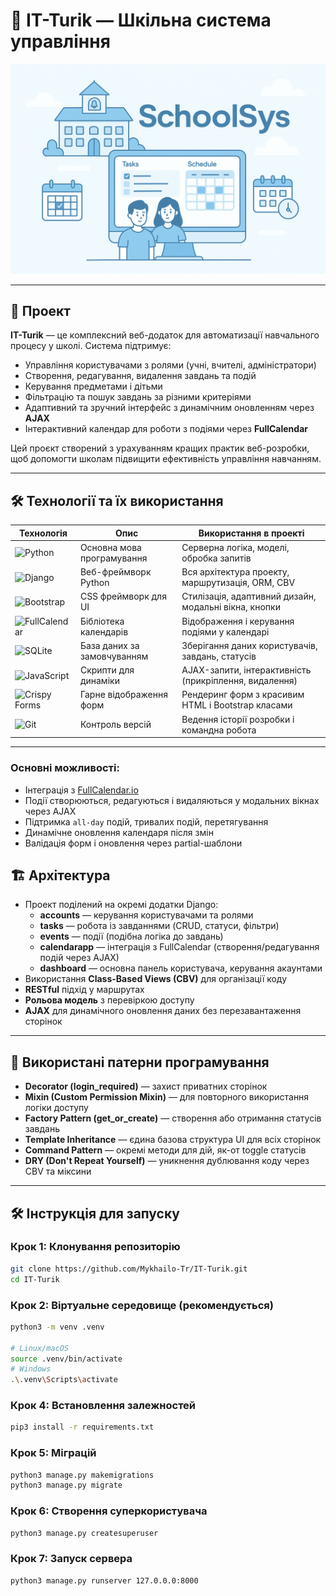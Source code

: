 # 🚀 IT-Turik — Шкільна система управління

![Project Banner](https://github.com/Mykhailo-Tr/IT-Turik/raw/main/banner.png)

---

## 📖 Проект

**IT-Turik** — це комплексний веб-додаток для автоматизації навчального процесу у школі. Система підтримує:
- Управління користувачами з ролями (учні, вчителі, адміністратори)
- Створення, редагування, видалення завдань та подій
- Керування предметами і дітьми
- Фільтрацію та пошук завдань за різними критеріями
- Адаптивний та зручний інтерфейс з динамічним оновленням через **AJAX**
- Інтерактивний календар для роботи з подіями через **FullCalendar**

Цей проєкт створений з урахуванням кращих практик веб-розробки, щоб допомогти школам підвищити ефективність управління навчанням.

---

## 🛠️ Технології та їх використання

| Технологія          | Опис                                        | Використання в проекті                                  |
|---------------------|---------------------------------------------|---------------------------------------------------------|
| ![Python](https://img.shields.io/badge/Python-3.13-blue?logo=python&style=flat-square) | Основна мова програмування | Серверна логіка, моделі, обробка запитів                |
| ![Django](https://img.shields.io/badge/Django-5.2-green?logo=django&style=flat-square) | Веб-фреймворк Python       | Вся архітектура проекту, маршрутизація, ORM, CBV        |
| ![Bootstrap](https://img.shields.io/badge/Bootstrap-5-purple?logo=bootstrap&style=flat-square) | CSS фреймворк для UI       | Стилізація, адаптивний дизайн, модальні вікна, кнопки   |
| ![FullCalendar](https://img.shields.io/badge/FullCalendar-6.1.x-orange?logo=javascript&style=flat-square) | Бібліотека календарів      | Відображення і керування подіями у календарі            |
| ![SQLite](https://img.shields.io/badge/SQLite-3.39-lightgrey?logo=sqlite&style=flat-square) | База даних за замовчуванням| Зберігання даних користувачів, завдань, статусів        |
| ![JavaScript](https://img.shields.io/badge/JavaScript-ES6-yellow?logo=javascript&style=flat-square) | Скрипти для динаміки       | AJAX-запити, інтерактивність (прикріплення, видалення)  |
| ![Crispy Forms](https://img.shields.io/badge/django--crispy--forms-orange?logo=django&style=flat-square) | Гарне відображення форм    | Рендеринг форм з красивим HTML і Bootstrap класами      |
| ![Git](https://img.shields.io/badge/Git-F05032?logo=git&style=flat-square)           | Контроль версій            | Ведення історії розробки і командна робота              |

---


### Основні можливості:
- Інтеграція з [FullCalendar.io](https://fullcalendar.io/)
- Події створюються, редагуються і видаляються у модальних вікнах через AJAX
- Підтримка `all-day` подій, тривалих подій, перетягування
- Динамічне оновлення календаря після змін
- Валідація форм і оновлення через partial-шаблони


## 🏗 Архітектура

- Проект поділений на окремі додатки Django:
  - **accounts** — керування користувачами та ролями
  - **tasks** — робота із завданнями (CRUD, статуси, фільтри)
  - **events** — події (подібна логіка до завдань)
  - **calendarapp** — інтеграція з FullCalendar (створення/редагування подій через AJAX)
  - **dashboard** — основна панель користувача, керування акаунтами
- Використання **Class-Based Views (CBV)** для організації коду
- **RESTful** підхід у маршрутах
- **Рольова модель** з перевіркою доступу
- **AJAX** для динамічного оновлення даних без перезавантаження сторінок

---

## 🧩 Використані патерни програмування

- **Decorator (login_required)** — захист приватних сторінок
- **Mixin (Custom Permission Mixin)** — для повторного використання логіки доступу
- **Factory Pattern (get_or_create)** — створення або отримання статусів завдань
- **Template Inheritance** — єдина базова структура UI для всіх сторінок
- **Command Pattern** — окремі методи для дій, як-от toggle статусів
- **DRY (Don't Repeat Yourself)** — уникнення дублювання коду через CBV та міксини

---

## 🛠️ Інструкція для запуску

### Крок 1: Клонування репозиторію
```bash
git clone https://github.com/Mykhailo-Tr/IT-Turik.git
cd IT-Turik
```

### Крок 2: Віртуальне середовище (рекомендується)
```bash
python3 -m venv .venv

# Linux/macOS
source .venv/bin/activate
# Windows
.\.venv\Scripts\activate
```

### Крок 4: Встановлення залежностей
```bash
pip3 install -r requirements.txt

```


### Крок 5: Міграцій
```bash
python3 manage.py makemigrations
python3 manage.py migrate
```

### Крок 6: Створення суперкористувача
```bash
python3 manage.py createsuperuser
```



### Крок 7: Запуск сервера
```bash
python3 manage.py runserver 127.0.0.0:8000
```



